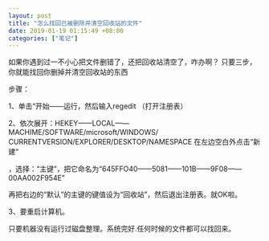 ```yaml
---
layout: post
title: "怎么找回已被删除并清空回收站的文件"
date: 2019-01-19 01:15:49 +08:00
categories: ["笔记"]
---
```


<p>如果你遇到过一不小心把文件删错了，还把回收站清空了，咋办啊？
只要三步，你就能找回你删掉并清空回收站的东西</p>
<p>步骤：</p>
<p>1、单击“开始——运行，然后输入regedit （打开注册表）</p>
<p>2、依次展开：HEKEY——LOCAL——MACHIME/SOFTWARE/microsoft/WINDOWS/ CURRENTVERSION/EXPLORER/DESKTOP/NAMESPACE 在左边空白外点击“新建”</p>
<p>，选择：“主键”，把它命名为“645FFO40——5081——101B——9F08——00AA002F954E”</p>
<p>再把右边的“默认”的主键的键值设为“回收站”，然后退出注册表。就OK啦。</p>
<p>3、要重启计算机。</p>
<p>只要机器没有运行过磁盘整理。系统完好.任何时候的文件都可以找回来。</p>